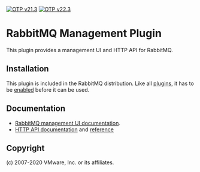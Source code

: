 [![OTP v21.3](https://img.shields.io/github/workflow/status/rabbitmq/rabbitmq-management/OTP%20v21.3?label=OTP%20v21.3)](https://github.com/rabbitmq/rabbitmq-management/actions?query=workflow%3A%22OTP+v21.3%22)
[![OTP v22.3](https://img.shields.io/github/workflow/status/rabbitmq/rabbitmq-management/OTP%20v22.3?label=OTP%20v22.3)](https://github.com/rabbitmq/rabbitmq-management/actions?query=workflow%3A%22OTP+v22.3%22)

# RabbitMQ Management Plugin

This plugin provides a management UI and HTTP API for RabbitMQ.

## Installation

This plugin is included in the RabbitMQ distribution. Like all [plugins](https://www.rabbitmq.com/plugins.html),
it has to be [enabled](https://www.rabbitmq.com/plugins.html#basics) before it can be used.


## Documentation

 * [RabbitMQ management UI documentation](https://www.rabbitmq.com/management.html).
 * [HTTP API documentation](https://www.rabbitmq.com/management.html#http-api) and [reference](https://raw.githack.com/rabbitmq/rabbitmq-management/rabbitmq_v3_6_9/priv/www/api/index.html)

## Copyright

(c) 2007-2020 VMware, Inc. or its affiliates.
